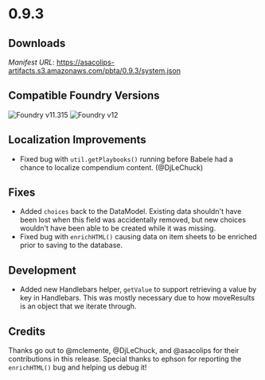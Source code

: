 # 0.9.3

## Downloads
_Manifest URL_: https://asacolips-artifacts.s3.amazonaws.com/pbta/0.9.3/system.json

## Compatible Foundry Versions
![Foundry v11.315](https://img.shields.io/badge/Foundry-v11.315-green) ![Foundry v12](https://img.shields.io/badge/Foundry-v12-orange)

## Localization Improvements
- Fixed bug with `util.getPlaybooks()` running before Babele had a chance to localize compendium content. (@DjLeChuck)

## Fixes
- Added `choices` back to the DataModel. Existing data shouldn't have been lost when this field was accidentally removed, but new choices wouldn't have been able to be created while it was missing.
- Fixed bug with `enrichHTML()` causing data on item sheets to be enriched prior to saving to the database.

## Development
- Added new Handlebars helper, `getValue` to support retrieving a value by key in Handlebars. This was mostly necessary due to how moveResults is an object that we iterate through.

## Credits

Thanks go out to @mclemente, @DjLeChuck, and @asacolips for their contributions in this release. Special thanks to ephson for reporting the `enrichHTML()` bug and helping us debug it!